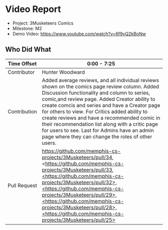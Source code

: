 # Video Report

- Project: 3Musketeers Comics
- Milestone: M2
- Demo Video: <https://www.youtube.com/watch?v=6f9vQ2kBoNw>

## Who Did What

| Time Offset  | 0:00 - 7:25 |
| ------------ | ----- |
| Contributor  | Hunter Woodward|
| Contribution | Added average reviews, and all individual reviews shown on the comics page review column. Added Discussion functionality and column to series, comic,and review page. Added Creator ability to create comcis and series and have a Creator page for others to view. For Critics added ability to create reviews and have a recommended comic in their recommendation list along with a critic page for users to see. Last for Admins have an admin page where they can change the roles of other users. |
| Pull Request | <https://github.com/memphis-cs-projects/3Musketeers/pull/34>,<https://github.com/memphis-cs-projects/3Musketeers/pull/33,<https://github.com/memphis-cs-projects/3Musketeers/pull/32>,<https://github.com/memphis-cs-projects/3Musketeers/pull/29>,<https://github.com/memphis-cs-projects/3Musketeers/pull/28>,<https://github.com/memphis-cs-projects/3Musketeers/pull/25>|
